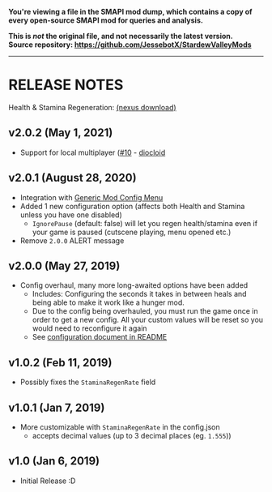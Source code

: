 **You're viewing a file in the SMAPI mod dump, which contains a copy of every open-source SMAPI mod
for queries and analysis.**

**This is _not_ the original file, and not necessarily the latest version.**  
**Source repository: https://github.com/JessebotX/StardewValleyMods**

----

# RELEASE NOTES
Health & Stamina Regeneration: [(nexus download)](https://www.nexusmods.com/stardewvalley/mods/3207)

## v2.0.2 (May 1, 2021)
- Support for local multiplayer ([#10](https://github.com/JessebotX/StardewValleyMods/pull/10) - [diocloid](https://github.com/diocloid)

## v2.0.1 (August 28, 2020)
- Integration with [Generic Mod Config Menu](https://www.nexusmods.com/stardewvalley/mods/5098)
- Added 1 new configuration option (affects both Health and Stamina unless you have one disabled)
  - `IgnorePause` (default: false) will let you regen health/stamina even if your game is paused (cutscene playing, menu opened etc.)
- Remove `2.0.0` ALERT message

## v2.0.0 (May 27, 2019)
- Config overhaul, many more long-awaited options have been added
  - Includes: Configuring the seconds it takes in between heals and being able to make it work like a hunger mod.
  - Due to the config being overhauled, you must run the game once in order to get a new config. All your custom values will be reset so you would need to reconfigure it again
  - See [configuration document in README](README.md#configure)

## v1.0.2 (Feb 11, 2019)
- Possibly fixes the ```StaminaRegenRate``` field

## v1.0.1 (Jan 7, 2019)
- More customizable with ```StaminaRegenRate``` in the config.json
  - accepts decimal values (up to 3 decimal places (eg. ```1.555```))

## v1.0 (Jan 6, 2019)
- Initial Release :D
